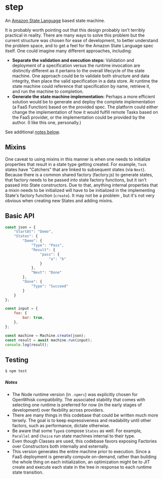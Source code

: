 # step

An [Amazon State Language](https://states-language.net/spec.html) based state machine.

It is probably worth pointing out that this design probably isn't terribly
practical in reality. There are many ways to solve this problem but the current
structure was chosen for ease of development, to better understand the problem
space, and to get a feel for the Amazon State Language spec itself. One could
imagine many different approaches, including:
- **Separate the validation and execution steps:** Validation and deployment of a
specification versus the runtime invocation are distinctly different as it
pertains to the overall lifecycle of the state machine. One approach could be to
validate both structure and data integrity, then place the valid specification
in a data store. At runtime the state machine could reference that specification
by name, retrieve it, and run the machine to completion.
- **Generate the state machine implementation:** Perhaps a more efficient solution
would be to generate and deploy the complete implementation (a FaaS Function)
based on the provided spec. The platform could either change the implementation
of how it would fulfill remote Tasks based on the FaaS provider, or the
implementation could be provided by the author. (I like this one, personally.)

See additional [notes below](#notes).


## Mixins
One caveat to using mixins in this manner is when one needs to initialize
properties that result in a state type getting created. For example, `Task`
states have "Catchers" that are linked to subsequent states (via `Next`).
Because there is a common shared factory (factory.js) to generate states, that
factory needs to be passed into state factory functions, but it isn't passed
into State constructors. Due to that, anything internal properties that a mixin
needs to be initialized will have to be initialized in the implementing State's
factory function (`create`). It may not be a problem , but it's not very obvious
when creating new States and adding mixins.


## Basic API
```js
const json = {
    "StartAt": "Demo",
    "States": {
        "Demo": {
            "Type": "Pass",
            "Result": {
                "pass": {
                    "a": "b"
                }
            },
            "Next": "Done"
        },
        "Done": {
            "Type": "Succeed"
        }
    }
};

const input = {
    foo: {
        bar: true,
    },
};

const machine = Machine.create(json);
const result = await machine.run(input);
console.log(result);
```

## Testing
```bash
$ npm test
```

##### Notes
- The Node runtime version (in `.npmrc`) was explicitly chosen for OpenWhisk
compatibility. The associated stability that comes with selecting one runtime
is preferred for now (in the early stages of development) over flexbility
across providers.
- There are many things in this codebase that could be written much more tersely.
The goal is to keep expressiveness and readability until other factors, such as
performance, dictate otherwise.
- Be aware that some `Type`s compose `States` as well. For example, `Parallel`
and `Choice` run state machines internal to their type.
- Even though Classes are used, this codebase favors exposing Factories over
Constructors both internally and externally.
- This version generates the entire machine prior to execution. Since a FaaS
deployment is generally compute on-demand, rather than building the whole thing
on each initialization, an optimization might be to JIT create and execute each
state in the tree in response to each runtime state transition.

